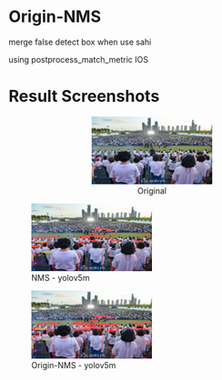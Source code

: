 # Origin-NMS
merge false detect box when use sahi

using postprocess_match_metric IOS

# Result Screenshots
<div align="center">
  <figure><img src="https://github.com/KangHongJun/Origin-NMS/blob/main/Images/Original.jpg", width="50%",style=" display:block;"><figcaption>Original</figcaption></figure>
  
</div>

<p float="center">
  <figure><img src="https://github.com/KangHongJun/Origin-NMS/blob/main/Images/NMS_yolov5m.png", width="50%"><figcaption>NMS - yolov5m</figcaption></figure>
</p>
<p float="center">
  <figure><img src="https://github.com/KangHongJun/Origin-NMS/blob/main/Images/Origin_NMS_yolov5m.png", width="50%"><figcaption>Origin-NMS - yolov5m</figcaption></figure>
</p>






 
